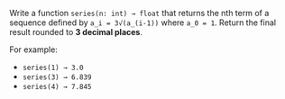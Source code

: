 Write a function `series(n: int) → float` that returns the nth term of a sequence defined by `a_i = 3√(a_(i-1))` where `a_0 = 1`. Return the final result rounded to **3 decimal places**.

For example:
- `series(1) → 3.0`
- `series(3) → 6.839`
- `series(4) → 7.845`
